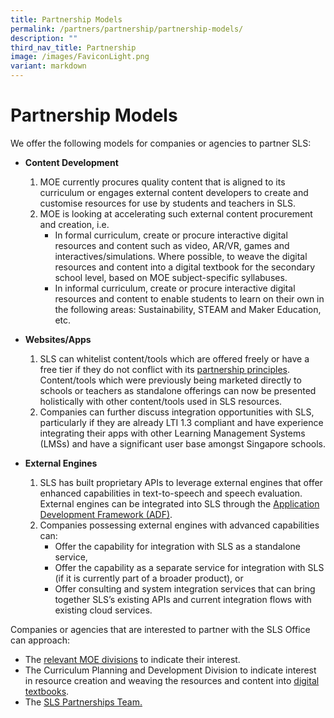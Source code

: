 ```yaml
---
title: Partnership Models
permalink: /partners/partnership/partnership-models/
description: ""
third_nav_title: Partnership
image: /images/FaviconLight.png
variant: markdown
---
```

<h1 id="partnership-models">Partnership Models</h1>
<p>We offer the following models for companies or agencies to partner SLS:</p>
<ul>
<li><p><strong>Content Development</strong></p>
<ol>
<li>MOE currently procures quality content that is aligned to its curriculum or engages external content developers to create and customise resources for use by students and teachers in SLS.</li>
<li>MOE is looking at accelerating such external content procurement and creation, i.e. <ul>
<li>In formal curriculum, create or procure interactive digital resources and content such as video, AR/VR, games and interactives/simulations. Where possible, to weave the digital resources and content into a digital textbook for the secondary school level, based on MOE subject-specific syllabuses.</li>
<li>In informal curriculum, create or procure interactive digital resources and content to enable students to learn on their own in the following areas: Sustainability, STEAM and Maker Education, etc.</li>
</ul>
</li>
</ol>
</li>
<li><p><strong>Websites/Apps</strong></p>
<ol>
<li>SLS can whitelist content/tools which are offered freely or have a free tier if they do not conflict with its <a target="_blank" href="/partners/partnership/partnership-with-sls/">partnership principles</a>. Content/tools which were previously being marketed directly to schools or teachers as standalone offerings can now be presented holistically with other content/tools used in SLS resources.</li>
<li>Companies can further discuss integration opportunities with SLS, particularly if they are already LTI 1.3 compliant and have experience integrating their apps with other Learning Management Systems (LMSs) and have a significant user base amongst Singapore schools.</li>
</ol>
</li>
<li><p><strong>External Engines</strong></p>
<ol>
<li>SLS has built proprietary APIs to leverage external engines that offer enhanced capabilities in text-to-speech and speech evaluation. External engines can be integrated into SLS through the <a target="_blank" href="/files/Partnerships/adpspecifications21.pdf">Application Development Framework (ADF)</a>.</li>
<li>Companies possessing external engines with advanced capabilities can: <ul>
<li>Offer the capability for integration with SLS as a standalone service,</li>
<li>Offer the capability as a separate service for integration with SLS (if it is currently part of a broader product), or</li>
<li>Offer consulting and system integration services that can bring together SLS’s existing APIs and current integration flows with existing cloud services.</li>
</ul>
</li>
</ol>
</li>
</ul>
<p>Companies or agencies that are interested to partner with the SLS Office can approach:</p>
<ul>
<li>The <a target="_blank" href="https://www.moe.gov.sg/about-us/organisation-structure">relevant MOE divisions</a> to indicate their interest.</li>
<li>The Curriculum Planning and Development Division to indicate interest in resource creation and weaving the resources and content into <a target="_blank" href="https://go.gov.sg/idtcontactform">digital textbooks</a>.</li>
<li>The <a target="_blank" href="https://go.gov.sg/sls-partnerships-contact">SLS Partnerships Team.</a></li>
</ul>